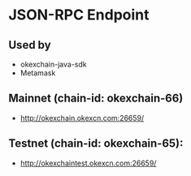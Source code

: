 # JSON-RPC Endpoint

## Used by
- okexchain-java-sdk
- Metamask

## Mainnet (chain-id: okexchain-66)
- http://okexchain.okexcn.com:26659/

## Testnet (chain-id: okexchain-65):
- http://okexchaintest.okexcn.com:26659/


